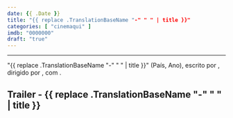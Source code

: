 ```yaml
---
date: {{ .Date }}
title: "{{ replace .TranslationBaseName "-" " " | title }}"
categories: [ "cinemaqui" ]
imdb: "0000000"
draft: "true"
---
```


<hr>
"{{ replace .TranslationBaseName "-" " " | title }}" (País, Ano), escrito por <roteirista>, dirigido por <diretor>, com <atores>.
</hr>

<h2>Trailer - {{ replace .TranslationBaseName "-" " " | title }}</h2>
